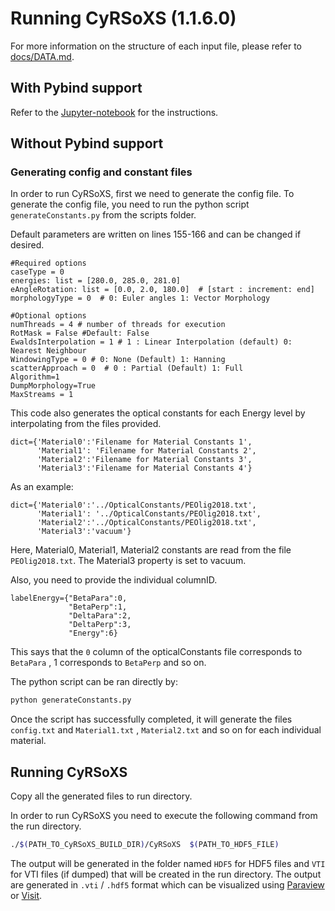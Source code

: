# Running CyRSoXS (1.1.6.0)

For more information on the structure of each input file, please refer to [docs/DATA.md](docs/Data.md).

## With Pybind support

Refer to the [Jupyter-notebook](../notebook/CyRSoXS.ipynb) for the instructions.

## Without Pybind support

### Generating config and constant files

In order to run CyRSoXS, first we need to generate the config file.
To generate the config file, you need to run the python script `generateConstants.py`
from the scripts folder.

Default parameters are written on lines 155-166 and can be changed if desired.

```console
#Required options
caseType = 0
energies: list = [280.0, 285.0, 281.0]
eAngleRotation: list = [0.0, 2.0, 180.0]  # [start : increment: end]
morphologyType = 0  # 0: Euler angles 1: Vector Morphology

#Optional options
numThreads = 4 # number of threads for execution
RotMask = False #Default: False
EwaldsInterpolation = 1 # 1 : Linear Interpolation (default) 0: Nearest Neighbour
WindowingType = 0 # 0: None (Default) 1: Hanning
scatterApproach = 0  # 0 : Partial (Default) 1: Full
Algorithm=1
DumpMorphology=True
MaxStreams = 1
```

This code also generates the optical constants for each Energy level
by interpolating from the files provided.

```console
dict={'Material0':'Filename for Material Constants 1',
      'Material1': 'Filename for Material Constants 2',
      'Material2':'Filename for Material Constants 3',
      'Material3':'Filename for Material Constants 4'}
```

As an example:

```console
dict={'Material0':'../OpticalConstants/PEOlig2018.txt',
      'Material1': '../OpticalConstants/PEOlig2018.txt',
      'Material2':'../OpticalConstants/PEOlig2018.txt',
      'Material3':'vacuum'}
```

Here, Material0, Material1, Material2 constants are read from the
file `PEOlig2018.txt`. The Material3 property is set to vacuum.

Also, you need to provide the individual columnID.

```console
labelEnergy={"BetaPara":0,
             "BetaPerp":1,
             "DeltaPara":2,
             "DeltaPerp":3,
             "Energy":6}
```  

This  says that the `0` column of the opticalConstants file corresponds to `BetaPara` , 1
corresponds to `BetaPerp` and so on.

The python script can be ran directly by:

```bash
python generateConstants.py
```

Once the script has successfully completed, it will generate the files `config.txt` and `Material1.txt` ,
 `Material2.txt` and so on for each individual material.

## Running CyRSoXS

Copy all the generated files to run directory.

 In order to run CyRSoXS you need to execute the following command
from the run directory.

```bash
./$(PATH_TO_CyRSoXS_BUILD_DIR)/CyRSoXS  $(PATH_TO_HDF5_FILE)
```

The output will be generated in the folder named `HDF5` for HDF5 files and `VTI` for VTI files (if dumped)
that will be created in the run directory. The output are generated in `.vti` / `.hdf5` format which
can be visualized using [Paraview](https://www.paraview.org/) or [Visit](https://wci.llnl.gov/simulation/computer-codes/visit/).
